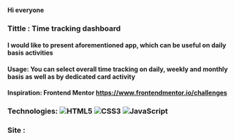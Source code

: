 #### Hi everyone
### Tittle : Time tracking dashboard

#### I would like to present aforementioned app, which can be useful on daily basis activities
#### Usage: You can select overall time tracking on daily, weekly and monthly basis as well as by dedicated card activity

#### Inspiration: Frontend Mentor https://www.frontendmentor.io/challenges

### Technologies: ![HTML5](https://img.shields.io/badge/html5-%23E34F26.svg?style=for-the-badge&logo=html5&logoColor=white) ![CSS3](https://img.shields.io/badge/css3-%231572B6.svg?style=for-the-badge&logo=css3&logoColor=white) ![JavaScript](https://img.shields.io/badge/javascript-%23323330.svg?style=for-the-badge&logo=javascript&logoColor=%23F7DF1E)

### Site :  